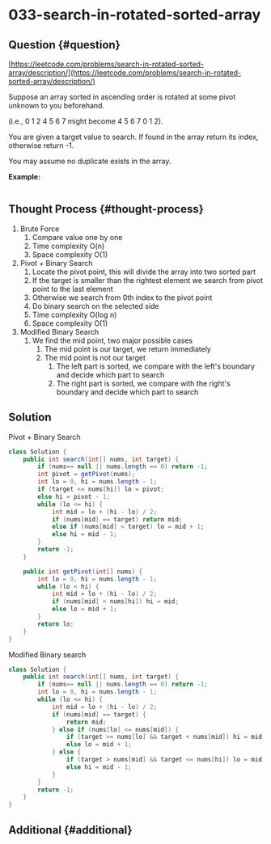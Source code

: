 # 033-search-in-rotated-sorted-array

## Question {#question}

[https://leetcode.com/problems/search-in-rotated-sorted-array/description/](https://leetcode.com/problems/search-in-rotated-sorted-array/description/)

Suppose an array sorted in ascending order is rotated at some pivot unknown to you beforehand.

\(i.e., 0 1 2 4 5 6 7 might become 4 5 6 7 0 1 2\).

You are given a target value to search. If found in the array return its index, otherwise return -1.

You may assume no duplicate exists in the array.

**Example:**

```text

```

## Thought Process {#thought-process}

1. Brute Force
   1. Compare value one by one
   2. Time complexity O\(n\)
   3. Space complexity O\(1\)
2. Pivot + Binary Search
   1. Locate the pivot point, this will divide the array into two sorted part
   2. If the target is smaller than the rightest element we search from pivot point to the last element
   3. Otherwise we search from 0th index to the pivot point
   4. Do binary search on the selected side
   5. Time complexity O\(log n\)
   6. Space complexity O\(1\)
3. Modified Binary Search
   1. We find the mid point, two major possible cases
      1. The mid point is our target, we return immediately
      2. The mid point is not our target
         1. The left part is sorted, we compare with the left's boundary and decide which part to search
         2. The right part is sorted, we compare with the right's boundary and decide which part to search

## Solution

Pivot + Binary Search

```java
class Solution {
    public int search(int[] nums, int target) {
        if (nums== null || nums.length == 0) return -1;
        int pivot = getPivot(nums);
        int lo = 0, hi = nums.length - 1;
        if (target <= nums[hi]) lo = pivot;
        else hi = pivot - 1;
        while (lo <= hi) {
            int mid = lo + (hi - lo) / 2;
            if (nums[mid] == target) return mid;
            else if (nums[mid] < target) lo = mid + 1;
            else hi = mid - 1;
        }
        return -1;
    }

    public int getPivot(int[] nums) {
        int lo = 0, hi = nums.length - 1;
        while (lo < hi) {
            int mid = lo + (hi - lo) / 2;
            if (nums[mid] < nums[hi]) hi = mid;
            else lo = mid + 1;
        }
        return lo;
    }
}
```

Modified Binary search

```java
class Solution {
    public int search(int[] nums, int target) {
        if (nums== null || nums.length == 0) return -1;
        int lo = 0, hi = nums.length - 1;
        while (lo <= hi) {
            int mid = lo + (hi - lo) / 2;
            if (nums[mid] == target) {
                return mid;
            } else if (nums[lo] <= nums[mid]) {
                if (target >= nums[lo] && target < nums[mid]) hi = mid -1;
                else lo = mid + 1;
            } else {
                if (target > nums[mid] && target <= nums[hi]) lo = mid + 1;
                else hi = mid - 1;
            }
        }
        return -1;
    }
}
```

## Additional {#additional}

